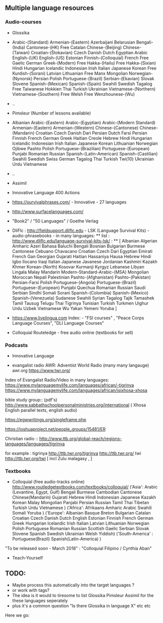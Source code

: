 

## Multiple language resources

### Audio-courses

 * Glossika
  * Arabic-(Standard) Armenian-(Eastern) Azerbaijani Belarusian Bengali-(India) Cantonese-(HK) Free Catalan Chinese-(Beijing) Chinese-(Taiwan) Croatian-(Štokavian) Czech Danish Dutch Egyptian Arabic English-(UK) English-(US) Estonian Finnish-(Colloquial) French Free Gaelic German Greek-(Modern) Free Hakka-(Hailu) Free Hakka-(Sixian) Hindi Hungarian Icelandic Indonesian Irish Italian Japanese Korean Free Kurdish-(Sorani) Latvian Lithuanian Free Manx Mongolian Norwegian-(Nynorsk) Persian Polish Portuguese-(Brazil) Serbian-(Ekavian) Slovak Slovene Spanish-(Mexican) Spanish-(Spain) Swahili Swedish Tagalog Free Taiwanese Hokkien Thai Turkish Ukrainian Vietnamese-(Northern) Vietnamese-(Southern) Free Welsh Free Wenzhounese-(Wu)
  * ..



 * Pimsleur (Number of lessons available)
  * Albanian Arabic-(Eastern) Arabic-(Egyptian) Arabic-(Modern Standard) Armenian-(Eastern) Armenian-(Western) Chinese-(Cantonese) Chinese-(Mandarin) Croatian Czech Danish Dari Persian Dutch Farsi Persian Finnish French German Greek Haitian Creole Hebrew Hindi Hungarian Icelandic Indonesian Irish Italian Japanese Korean Lithuanian Norwegian Ojibwe Pashto Polish Portuguese-(Brazilian) Portuguese-(European) Punjabi Romanian Russian Spanish-(Latin-American) Spanish-(Castilian) Swahili Swedish Swiss German Tagalog Thai Turkish Twi(10) Ukrainian Urdu Vietnamese
  * ..


 * Assimil
 * Innovative Language 400 Actions
 * https://survivalphrases.com/ - Innovative - 27 languages
 * http://www.surfacelanguages.com/
 * "Book2" / "50 Languages" / Goethe Verlag
 * DliFlc : http://fieldsupport.dliflc.edu - LSK (Language Survival Kits) - audio-phrasebooks - in many languages:
  ** list : http://www.dliflc.edu/language-survival-kits-lsk/ :
  **  [ Albanian Algerian Amharic Azeri Bahasa Baluchi Bengali Bosnian Bulgarian Burmese Cantonese Cebuano Chavacano Croatian Czech Dari Egyptian Emirati French Gan Georgian Gujarati Haitian Hassaniya Hausa Hebrew Hindi Igbo Ilocano Iraqi Italian Japanese Javanese Jordanian Kashmiri Kazakh Khmer Korean-(North) Kosovar Kurmanji Kyrgyz Lebanese Libyan Lingala Malay Mandarin Modern-Standard-Arabic-(MSA) Mongolian Moroccan Nepali Palestinian Pashto-(Afghanistan) Pashto-(Pakistan) Persian-Farsi Polish Portuguese-(Angola) Portuguese-(Brazil) Portuguese-(European) Punjabi Quechua Romanian Russian Saudi Serbian Sindhi Somali Sorani Spanish-(Colombia) Spanish-(Mexico) Spanish-(Venezuela) Sudanese Swahili Syrian Tagalog Tajik Tamashek Tamil Tausug Telugu Thai Tigrinya Tunisian Turkish Turkmen Uighur Urdu Uzbek Vietnamese Wu Yakan Yemeni Yoruba ] 
 * https://www.livelingua.com Index: - "FSI courses" , "Peace Corps Language Courses", "DLI Language Courses"
 * Colloquial Routeledge - free audio online (textbooks for sell)

### Podcasts
 * Innovative Language

 * evangalist radio AWR: Adventist World Radio (many many langauge)
 awr.org
 https://www.twr.org/


 Index of Evangalist Radio/Video in many languages:
 https://www.mylanguagemylife.com/languages/african/-tigrinya
 https://www.mylanguagemylife.com/languages/african/isixhosa-xhosa

bible study group:: (pdf's)
http://www.sabbathschoolpersonalministries.org/international
( Xhosa English parallel texts, english audio)

https://egwwritings.org/singleframe.php

https://joshuaproject.net/people_groups/15481/ER

Christian radio ::
http://www.ttb.org/global-reach/regions-languages/languages/tigrinya

for example : tigrinya http://ttb.twr.org/tigrinya http://ttb.twr.org/ twi  http://ttb.twr.org/twi [ incl Zulu malagasy , ]


### Textbooks
 * Colloquial (free audio-tracks online)
  http://www.routledgetextbooks.com/textbooks/colloquial/
  ('Asia':   Arabic (Levantine, Egypt, Gulf) Bengali Burmese Cambodian Cantonese Chinese(Mandarin) Gujarati Hebrew Hindi Indonesian Japanese Kazakh Korean Malay Mongolian Panjabi Persian Russian Tamil Thai Tibetan Turkish Urdu Vietnamese )
  ('Africa':   Afrikaans Amharic Arabic Swahili Somali Yoruba ) 
  ('Europe':   Albanian Basque Breton Bulgarian Catalan Croatian Czech Danish Dutch English Estonian Finnish French German Greek Hungarian Icelandic Irish Italian Latvian Lithuanian Norwegian Polish Portuguese Romanian Russian Scottish Gaelic Serbian Slovak Slovene Spanish Swedish Ukrainian Welsh Yiddish)
  ('South-America' :    Portuguese(Brazil)
  Spanish(Latin-America) ) 

  "To be released soon - March 2018" : 
  "Colloquial Filipino / Cynthia Aban"
   




 * Teach-Yourself




## TODO:
 * Maybe process this automatically into the target languages ?
 * or work with tags?
 * The idea is it would to tiresome to list Glossika Pimsleur Assimil for the these languages seperately
 * plus it's a common question "Is there Glossika in language X" etc etc


Here we go:


